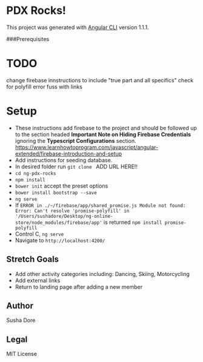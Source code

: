 # PDX Rocks!

This project was generated with [Angular CLI](https://github.com/angular/angular-cli) version 1.1.1.

###Prerequisites

# TODO
change firebase innstructions to include "true part and all specifics"
check for polyfill error
fuss with links

# Setup
  * These instructions add firebase to the project and should be followed up to the section headed __Important Note on Hiding Firebase Credentials__ ignoring the __Typescript Configurations__ section.  https://www.learnhowtoprogram.com/javascript/angular-extended/firebase-introduction-and-setup
  * Add instructions for seeding database.
  * In desired folder run `git clone ` ADD URL HERE!!
  * `cd ng-pdx-rocks`
  * `npm install`
  * `bower init` accept the preset options
  * `bower install bootstrap --save`
  * `ng serve`
  * If `ERROR in ./~/firebase/app/shared_promise.js
Module not found: Error: Can't resolve 'promise-polyfill' in '/Users/sushadore/Desktop/ng-online-store/node_modules/firebase/app'` is returned `npm install promise-polyfill`
  * Control C, `ng serve`
  * Navigate to `http://localhost:4200/`

## Stretch Goals
  * Add other activity categories including: Dancing, Skiing, Motorcycling
  * Add external links
  * Return to landing page after adding a new member

## Author
Susha Dore
## Legal
MIT License
